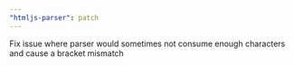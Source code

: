 ```yaml
---
"htmljs-parser": patch
---
```


Fix issue where parser would sometimes not consume enough characters and cause a bracket mismatch
